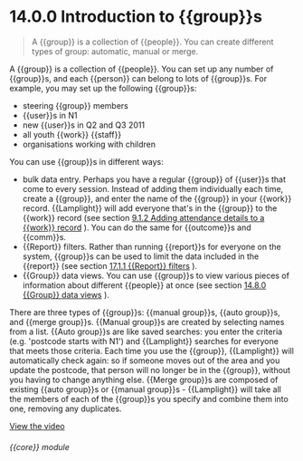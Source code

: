 # 14.0.0    Introduction to {{group}}s

> A {{group}} is a collection of {{people}}. You can create different types of group: automatic, manual or merge. 

A {{group}} is a collection of {{people}}. You can set up any number of {{group}}s, and each {{person}} can belong to lots of {{group}}s. For example, you may set up the following {{group}}s:

  * steering {{group}} members
  * {{user}}s in N1
  * new {{user}}s in Q2 and Q3 2011
  * all youth {{work}} {{staff}}
  * organisations working with children

You can use {{group}}s in different ways:

  * bulk data entry. Perhaps you have a regular {{group}} of {{user}}s that come to every session. Instead of adding them individually each time, create a {{group}}, and enter the name of the {{group}} in your {{work}} record. {{Lamplight}} will add everyone that's in the {{group}} to the {{work}} record (see section [9.1.2  Adding attendance details to a {{work}} record](/help/index/v/{{version}}/p/9.1.2) ). You can do the same for {{outcome}}s and {{comm}}s.
  * {{Report}} filters. Rather than running {{report}}s for everyone on the system, {{group}}s can be used to limit the data included in the {{report}} (see section [17.1.1  {{Report}} filters](/help/index/v/{{version}}/p/17.1.1) ).
  * {{Group}} data views. You can use {{group}}s to view various pieces of information about different {{people}} at once (see section [14.8.0  {{Group}} data views](/help/index/v/{{version}}/p/14.8.0) ).

There are three types of {{group}}s: {{manual group}}s, {{auto group}}s, and {{merge group}}s. {{Manual group}}s are created by selecting names from a list. {{Auto group}}s are like saved searches: you enter the criteria (e.g. 'postcode starts with N1') and {{Lamplight}} searches for everyone that meets those criteria. Each time you use the {{group}}, {{Lamplight}} will automatically check again: so if someone moves out of the area and you update the postcode, that person will no longer be in the {{group}}, without you having to change anything else. {{Merge group}}s are composed of existing {{auto group}}s or {{manual group}}s - {{Lamplight}} will take all the members of each of the {{group}}s you specify and combine them into one, removing any duplicates. 

[View the video](/help/video/id/17)
###### {{core}} module

